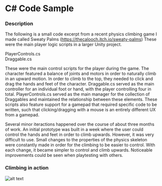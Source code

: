 # C# Code Sample

### Description
The following is a small code excerpt from a recent physics climbing game I made called Sweaty Palms (https://thecalooch.itch.io/sweaty-palms) These were the main player logic scripts in a larger Unity project.  

PlayerControls.cs  
Draggable.cs  

These were the main control scripts for the player during the game. The character featured a balance of joints and motors in order to naturally climb in an upward motion. In order to climb to the top, they needed to click and drag the hands and feet of the character. Draggable.cs served as the main controller for an individual foot or hand, with the player controlling four in total. PlayerControls.cs served as the main manager for the collection of Draggables and maintained the relationship between these elements. These scripts also feature support for a gamepad that required specific code to be written, such that clicking/dragging with a mouse is an entirely different UX from a gamepad.     

Several minor iteractions happened over the course of about three months of work. An initial prototype was built in a week where the user could control the hands and feet in order to climb upwards. However, it was very difficult to use. Small changes to the properties of the physics skeleton were constantly made in order for the climbing to be easier to control. With each change, it became simpler to control and climb upwards. Noticeable improvements could be seen when playtesting with others.

### Climbing in action
![alt text](https://alphabetagamer-3kkpqwvtmi.netdna-ssl.com/wp-content/uploads/2018/01/sweaty-palms-download.gif?x33728)

